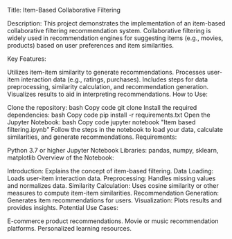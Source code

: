 Title: Item-Based Collaborative Filtering

Description: This project demonstrates the implementation of an item-based collaborative filtering recommendation system. Collaborative filtering is widely used in recommendation engines for suggesting items (e.g., movies, products) based on user preferences and item similarities.

Key Features:

Utilizes item-item similarity to generate recommendations.
Processes user-item interaction data (e.g., ratings, purchases).
Includes steps for data preprocessing, similarity calculation, and recommendation generation.
Visualizes results to aid in interpreting recommendations.
How to Use:

Clone the repository:
bash
Copy code
git clone <repository-url>
Install the required dependencies:
bash
Copy code
pip install -r requirements.txt
Open the Jupyter Notebook:
bash
Copy code
jupyter notebook "Item based filtering.ipynb"
Follow the steps in the notebook to load your data, calculate similarities, and generate recommendations.
Requirements:

Python 3.7 or higher
Jupyter Notebook
Libraries: pandas, numpy, sklearn, matplotlib
Overview of the Notebook:

Introduction: Explains the concept of item-based filtering.
Data Loading: Loads user-item interaction data.
Preprocessing: Handles missing values and normalizes data.
Similarity Calculation: Uses cosine similarity or other measures to compute item-item similarities.
Recommendation Generation: Generates item recommendations for users.
Visualization: Plots results and provides insights.
Potential Use Cases:

E-commerce product recommendations.
Movie or music recommendation platforms.
Personalized learning resources.

